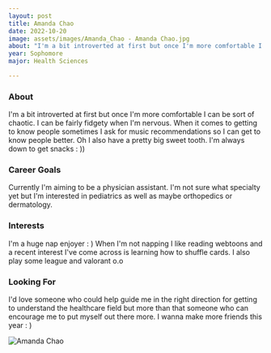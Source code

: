 ```yaml
---
layout: post
title: Amanda Chao 
date: 2022-10-20
image: assets/images/Amanda_Chao - Amanda Chao.jpg
about: "I'm a bit introverted at first but once I'm more comfortable I can be sort of chaotic. I can be fairly fidgety when I'm nervous. When it comes to getting to know people sometimes I ask for music recommendations so I can get to know people better. Oh I also have a pretty big sweet tooth. I'm always down to get snacks : ))"
year: Sophomore
major: Health Sciences

---
```


### About

I'm a bit introverted at first but once I'm more comfortable I can be sort of chaotic. I can be fairly fidgety when I'm nervous. When it comes to getting to know people sometimes I ask for music recommendations so I can get to know people better. Oh I also have a pretty big sweet tooth. I'm always down to get snacks : ))

### Career Goals

Currently I'm aiming to be a physician assistant. I'm not sure what specialty yet but I'm interested in pediatrics as well as maybe orthopedics or dermatology.

### Interests

I'm a huge nap enjoyer : ) When I'm not napping I like reading webtoons and a recent interest I've come across is learning how to shuffle cards. I also play some league and valorant o.o

### Looking For

I'd love someone who could help guide me in the right direction for getting to understand the healthcare field but more than that someone who can encourage me to put myself out there more. I wanna make more friends this year : )

<div class="text-center my-5">
    <img src="https://sase-drexel.github.io/mentorship-2022/assets/images/Amanda_Chao - Amanda Chao.jpg" alt="Amanda Chao" class="rounded post-img" />
</div>
